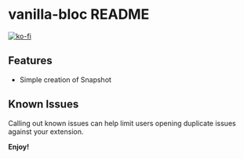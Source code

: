 # vanilla-bloc README

[![ko-fi](https://cdn.ko-fi.com/cdn/kofi1.png)](https://ko-fi.com/allan_nava)

## Features

- Simple creation of Snapshot

## Known Issues

Calling out known issues can help limit users opening duplicate issues against your extension.

**Enjoy!**
